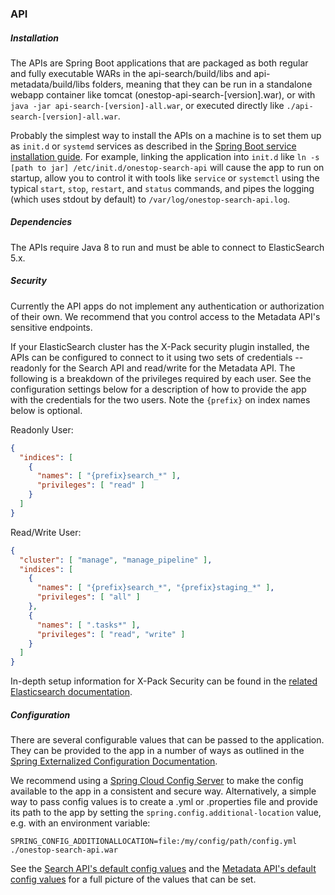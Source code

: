 ### API

##### Installation
The APIs are Spring Boot applications that are packaged as both regular and fully executable WARs in the api-search/build/libs and api-metadata/build/libs folders, meaning that they can be run in a standalone webapp container like tomcat (onestop-api-search-[version].war), or with `java -jar api-search-[version]-all.war`, or executed directly like `./api-search-[version]-all.war`.

Probably the simplest way to install the APIs on a machine is to set them up as `init.d` or `systemd` services as described in the [Spring Boot service installation guide](http://docs.spring.io/spring-boot/docs/current/reference/html/deployment-install.html#deployment-service).
For example, linking the application into `init.d` like `ln -s [path to jar] /etc/init.d/onestop-search-api` will cause the app to run on startup, allow you to control it with tools like `service` or `systemctl` using the typical `start`, `stop`, `restart`, and `status` commands, and pipes the logging (which uses stdout by default) to `/var/log/onestop-search-api.log`.

##### Dependencies
The APIs require Java 8 to run and must be able to connect to ElasticSearch 5.x.

##### Security
Currently the API apps do not implement any authentication or authorization of their own. We recommend that you
control access to the Metadata API's sensitive endpoints.

If your ElasticSearch cluster has the X-Pack security plugin installed, the APIs can be configured to connect to
it using two sets of credentials -- readonly for the Search API and read/write for the Metadata API. The following is a breakdown of the privileges required by each user. See the configuration settings below for a description of how to provide the app with the credentials for the two users. Note the `{prefix}` on index names below is optional.

Readonly User:
```json
{
  "indices": [ 
    {
      "names": [ "{prefix}search_*" ], 
      "privileges": [ "read" ] 
    }
  ] 
}
```

Read/Write User:
```json
{
  "cluster": [ "manage", "manage_pipeline" ],
  "indices": [ 
    {
      "names": [ "{prefix}search_*", "{prefix}staging_*" ], 
      "privileges": [ "all" ] 
    },
    {
      "names": [ ".tasks*" ],
      "privileges": [ "read", "write" ]
    }
  ] 
}
```

In-depth setup information for X-Pack Security can be found in the [related Elasticsearch documentation](https://www.elastic.co/guide/en/x-pack/5.6/security-getting-started.html).

##### Configuration
There are several configurable values that can be passed to the application. They can be provided to the app in a number of ways as outlined in the [Spring Externalized Configuration Documentation](http://docs.spring.io/spring-boot/docs/current/reference/html/boot-features-external-config.html).

We recommend using a [Spring Cloud Config Server](https://cloud.spring.io/spring-cloud-config/) to make the config available to the app in a consistent and secure way. Alternatively, a simple way to pass config values is to create a .yml or .properties file and provide its path to the app by setting the `spring.config.additional-location` value, e.g. with an environment variable:

`SPRING_CONFIG_ADDITIONALLOCATION=file:/my/config/path/config.yml ./onestop-search-api.war`

See the [Search API's default config values](https://github.com/cedardevs/onestop/blob/master/api-search/src/main/resources/application.yml) and the [Metadata API's default config values](https://github.com/cedardevs/onestop/blob/master/api-metadata/src/main/resources/application.yml) for a full picture of the values that can be set. 